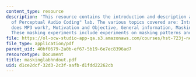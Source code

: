```yaml
---
content_type: resource
description: 'This resource contains the introduction and description about the "Fundamentals
  of Perceptual Audio Coding" lab. The various topics covered are: Introduction, How
  does MP3 work?, Motivation and Objective, General information, Masking Experiments.
  These masking experiments include experiments on masking patterns and masking thresholds.'
file: https://ol-ocw-studio-app-qa.s3.amazonaws.com/courses/hst-723j-neural-coding-and-perception-of-sound-spring-2005/d1ce2dcf32d32c3faafbd1fdd22262cb_maskinglabhndout.pdf
file_type: application/pdf
parent_uid: 40bf0679-2a0b-ef67-5b19-6e7ec8396ad7
resourcetype: Document
title: maskinglabhndout.pdf
uid: d1ce2dcf-32d3-2c3f-aafb-d1fdd22262cb
---
```


